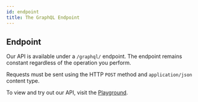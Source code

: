 ```yaml
---
id: endpoint
title: The GraphQL Endpoint
---
```


## Endpoint

Our API is available under a `/graphql/` endpoint. The endpoint remains constant regardless of the operation you perform.

Requests must be sent using the HTTP `POST` method and `application/json` content type.

To view and try out our API, visit the [Playground](https://pwa.demo.saleor.rocks/graphql/).
